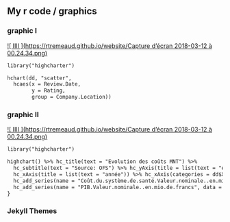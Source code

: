 ## My r code / graphics



### graphic I

[![ IIII ](https://rtremeaud.github.io/website/Capture d’écran 2018-03-12 à 00.24.34.png)](https://rtremeaud.github.io/website/graphics1.html)

```markdown
library("highcharter")

hchart(dd, "scatter", 
  hcaes(x = Review.Date, 
        y = Rating,   
        group = Company.Location))
```

### graphic II

[![ IIII ](https://rtremeaud.github.io/website/Capture d’écran 2018-03-12 à 00.24.34.png)](https://rtremeaud.github.io/website/graphics1.html)

```markdown
library("highcharter")

highchart() %>% hc_title(text = "Evolution des coûts MNT") %>% 
  hc_subtitle(text = "Source: OFS") %>% hc_yAxis(title = list(text = "en %")) %>% 
  hc_xAxis(title = list(text = "année")) %>% hc_xAxis(categories = dd$X) %>% 
  hc_add_series(name = "Coût.du.système.de.santé.Valeur.nominale..en.mio.de.francs", data = dd$Coût.du.système.de.santé.Valeur.nominale..en.mio.de.francs) %>% 
  hc_add_series(name = "PIB.Valeur.nominale..en.mio.de.francs", data = dd$PIB.Valeur.nominale..en.mio.de.francs)
}
```

### Jekyll Themes


